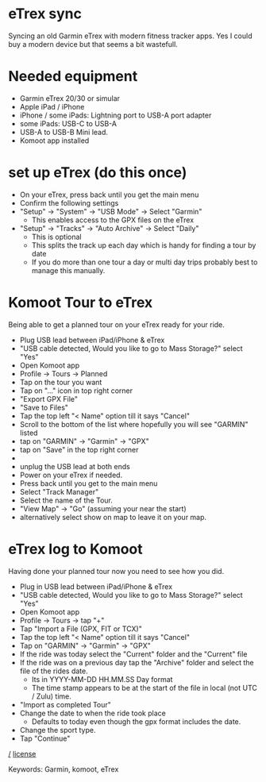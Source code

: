 eTrex sync
===
Syncing an old Garmin eTrex with modern fitness tracker apps. Yes I could buy a modern device but that seems a bit wastefull.

# Needed equipment
* Garmin eTrex 20/30 or simular 
* Apple iPad / iPhone
* iPhone / some iPads: Lightning port to USB-A port adapter
* some iPads: USB-C to USB-A
* USB-A to USB-B Mini lead.
* Komoot app installed 

# set up eTrex (do this once)
* On your eTrex, press back until you get the main menu
* Confirm the following settings 
* "Setup" -> "System" -> "USB Mode" -> Select "Garmin"
  * This enables access to the GPX files on the eTrex
* "Setup" -> "Tracks" -> "Auto Archive" -> Select "Daily"
  * This is optional
  * This splits the track up each day which is handy for finding a tour by date
  * If you do more than one tour a day or multi day trips probably best to manage this manually.

# Komoot Tour to eTrex
Being able to get a planned tour on your eTrex ready for your ride.
* Plug USB lead between iPad/iPhone & eTrex
* "USB cable detected, Would you like to go to Mass Storage?" select "Yes"
* Open Komoot app
* Profile -> Tours -> Planned
* Tap on the tour you want 
* Tap on "…" icon in top right corner
* "Export GPX File"
* "Save to Files"
* Tap the top left "< Name" option till it says "Cancel"
* Scroll to the bottom of the list where hopefully you will see "GARMIN" listed
* tap on "GARMIN" -> "Garmin" -> "GPX"
* tap on "Save" in the top right corner
* <wait a few seconds to be safe>
* unplug the USB lead at both ends
* Power on your eTrex if needed.
* Press back until you get to the main menu
* Select "Track Manager"
* Select the name of the Tour.
* "View Map" -> "Go" (assuming your near the start)
* alternatively select show on map to leave it on your map.

# eTrex log to Komoot
Having done your planned tour now you need to see how you did.
* Plug in USB lead between iPad/iPhone & eTrex
* "USB cable detected, Would you like to go to Mass Storage?" select "Yes"
* Open Komoot app
* Profile -> Tours -> tap "+"
* Tap "Import a File (GPX, FIT or TCX)"
* Tap the top left "< Name" option till it says "Cancel"
* Tap on "GARMIN" -> "Garmin" -> "GPX"
* If the ride was today select the "Current" folder and the "Current" file
* If the ride was on a previous day tap the "Archive" folder and select the file of the rides date. 
  * Its in YYYY-MM-DD HH.MM.SS Day format
  * The time stamp appears to be at the start of the file in local (not UTC / Zulu) time.
* "Import as completed Tour"
* Change the date to when the ride took place
  * Defaults to today even though the gpx format includes the date.
* Change the sport type.
* Tap "Continue"

[/](/)
[license](/LICENSE)

Keywords: Garmin, komoot, eTrex